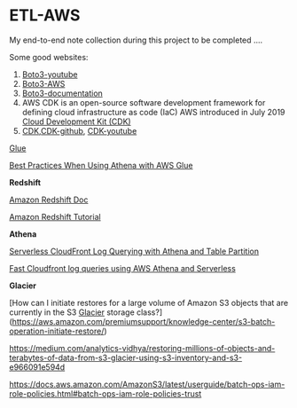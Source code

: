 # ETL-AWS
My end-to-end note collection during this project to be completed ....



Some good websites:

1. [Boto3-youtube](https://www.youtube.com/watch?v=6Jk1FVgSnXA&list=PLL2hlSFBmWwx7AFCvrurMhUOJc7kc0ynP&index=1)
2. [Boto3-AWS](https://aws.amazon.com/sdk-for-python/)
3. [Boto3-documentation](https://boto3.amazonaws.com/v1/documentation/api/latest/index.html)
4. AWS CDK is an open-source software development framework for defining cloud infrastructure as code (IaC) AWS introduced in July 2019 [Cloud Development Kit (CDK)](https://www.youtube.com/watch?v=V-GDvvW3p3o&list=PLa7s-p3_y_6Oi0J5TUaHEv2a67ZcLxRQW)
5. [CDK](https://aws.amazon.com/cdk/),[CDK-github](https://github.com/aws/aws-cdk), [CDK-youtube](https://www.youtube.com/watch?v=ZWCvNFUN-sU)




[Glue](https://aws.amazon.com/blogs/big-data/extracting-salesforce-com-data-using-aws-glue-and-analyzing-with-amazon-athena/)

[Best Practices When Using Athena with AWS Glue](https://docs.aws.amazon.com/athena/latest/ug/glue-best-practices.html#schema-csv-quotes)


**Redshift** 

[Amazon Redshift Doc](https://docs.aws.amazon.com/redshift/latest/gsg/getting-started.html)

[Amazon Redshift Tutorial ](https://www.youtube.com/watch?v=fc5WPKnbam8)


**Athena**

[Serverless CloudFront Log Querying with Athena and Table Partition](https://medium.com/vingle-tech-blog/serverless-cloudfront-log-querying-with-athena-and-table-partition-c18b6e6f9eb4)

[Fast Cloudfront log queries using AWS Athena and Serverless](https://medium.com/compass-true-north/fast-cloudfront-log-queries-using-aws-athena-and-serverless-ef117393c5a6)



**Glacier**

[How can I initiate restores for a large volume of Amazon S3 objects that are currently in the S3 [Glacier](https://docs.aws.amazon.com/cli/latest/reference/glacier/index.html) storage class?](https://aws.amazon.com/premiumsupport/knowledge-center/s3-batch-operation-initiate-restore/)

https://medium.com/analytics-vidhya/restoring-millions-of-objects-and-terabytes-of-data-from-s3-glacier-using-s3-inventory-and-s3-e966091e594d


https://docs.aws.amazon.com/AmazonS3/latest/userguide/batch-ops-iam-role-policies.html#batch-ops-iam-role-policies-trust

